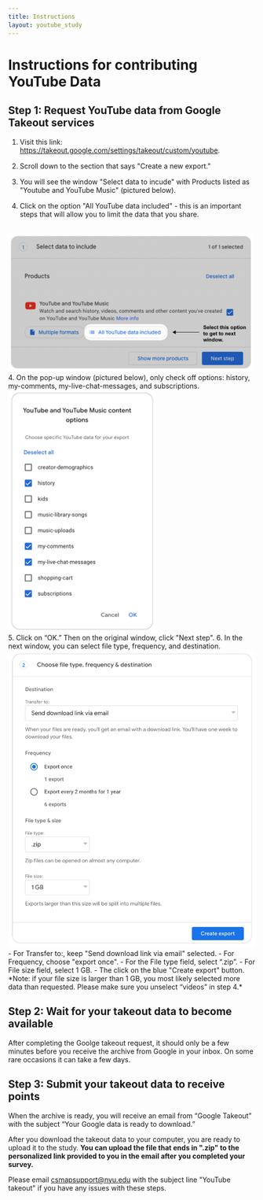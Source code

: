```yaml
---
title: Instructions
layout: youtube_study
---
```

<style>
ol li {padding-bottom:15px;}  
  
</style>  
# Instructions for contributing YouTube Data

## Step 1: Request YouTube data from Google Takeout services

1. Visit this link: <a href="https://takeout.google.com/settings/takeout/custom/youtube" target="new">https://takeout.google.com/settings/takeout/custom/youtube</a>.
2. Scroll down to the section that says "Create a new export."
3. You will see the window "Select data to incude" with Products listed as "Youtube and YouTube Music" (pictured below).
4. Click on the option "All YouTube data included" - this is an important steps that will allow you to limit the data that you share.<br/>
<img src="images/yt-select_options.png" width="500" style="margin:auto;">
4. On the pop-up window (pictured below), only check off options: history, my-comments, my-live-chat-messages, and subscriptions.<br/>
<img src="images/yt-what_to_select.png" width="300" style="margin:auto;"><br/>
5. Click on “OK.” Then on the original window, click "Next step".
6. In the next window, you can select file type, frequency, and destination.<br/>
<img src="images/choose_file_type.png" width="600" style="margin:auto;"><br/>
- For Transfer to:, keep "Send download link via email" selected.
- For Frequency, choose "export once".
- For the File type field, select “.zip”.
- For File size field, select 1 GB. 
- The click on the blue "Create export" button.
<br/> 
*Note: if your file size is larger than 1 GB, you most likely selected more data than requested. Please make sure you unselect “videos” in step 4.*

## Step 2: Wait for your takeout data to become available
After completing the Goolge takeout request, it should only be a few minutes before you receive the archive from Google in your inbox. On some rare occasions it can take a few days.

## Step 3: Submit your takeout data to receive points
When the archive is ready, you will receive an email from “Google Takeout” with the subject “Your Google data is ready to download.”

After you download the takeout data to your computer, you are ready to upload it to the study. **You can upload the file that ends in ".zip" to the personalized link provided to you in the email after you completed your survey.**


Please email csmapsupport@nyu.edu with the subject line "YouTube takeout" if you have any issues with these steps.



